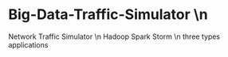 # Big-Data-Traffic-Simulator \n
Network Traffic Simulator \n
Hadoop Spark Storm \n
three types applications
